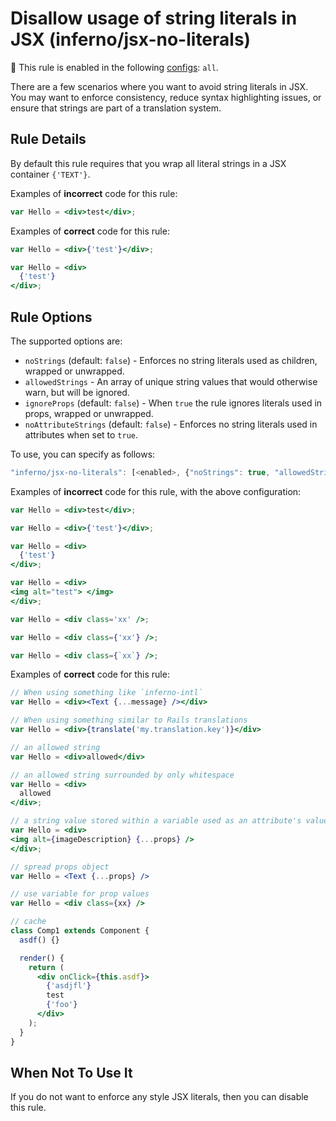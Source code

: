 # Disallow usage of string literals in JSX (inferno/jsx-no-literals)

💼 This rule is enabled in the following [configs](https://github.com/infernojs/eslint-plugin-inferno#shareable-configurations): `all`.

There are a few scenarios where you want to avoid string literals in JSX. You may want to enforce consistency, reduce syntax highlighting issues, or ensure that strings are part of a translation system.

## Rule Details

By default this rule requires that you wrap all literal strings in a JSX container `{'TEXT'}`.

Examples of **incorrect** code for this rule:

```jsx
var Hello = <div>test</div>;
```

Examples of **correct** code for this rule:

```jsx
var Hello = <div>{'test'}</div>;
```

```jsx
var Hello = <div>
  {'test'}
</div>;
```

## Rule Options

The supported options are:

- `noStrings` (default: `false`) - Enforces no string literals used as children, wrapped or unwrapped.
- `allowedStrings` - An array of unique string values that would otherwise warn, but will be ignored.
- `ignoreProps` (default: `false`) - When `true` the rule ignores literals used in props, wrapped or unwrapped.
- `noAttributeStrings` (default: `false`) - Enforces no string literals used in attributes when set to `true`.

To use, you can specify as follows:

```js
"inferno/jsx-no-literals": [<enabled>, {"noStrings": true, "allowedStrings": ["allowed"], "ignoreProps": false, "noAttributeStrings": true }]
```

Examples of **incorrect** code for this rule, with the above configuration:

```jsx
var Hello = <div>test</div>;
```

```jsx
var Hello = <div>{'test'}</div>;
```

```jsx
var Hello = <div>
  {'test'}
</div>;
```

```jsx
var Hello = <div>
<img alt="test"> </img>
</div>;
```

```jsx
var Hello = <div class='xx' />;
```

```jsx
var Hello = <div class={'xx'} />;
```

```jsx
var Hello = <div class={`xx`} />;
```

Examples of **correct** code for this rule:

```jsx
// When using something like `inferno-intl`
var Hello = <div><Text {...message} /></div>
```

```jsx
// When using something similar to Rails translations
var Hello = <div>{translate('my.translation.key')}</div>
```

```jsx
// an allowed string
var Hello = <div>allowed</div>
```

```jsx
// an allowed string surrounded by only whitespace
var Hello = <div>
  allowed
</div>;
```

```jsx
// a string value stored within a variable used as an attribute's value
var Hello = <div>
<img alt={imageDescription} {...props} />
</div>;
```

```jsx
// spread props object
var Hello = <Text {...props} />
```

```jsx
// use variable for prop values
var Hello = <div class={xx} />
```

```jsx
// cache
class Comp1 extends Component {
  asdf() {}

  render() {
    return (
      <div onClick={this.asdf}>
        {'asdjfl'}
        test
        {'foo'}
      </div>
    );
  }
}
```

## When Not To Use It

If you do not want to enforce any style JSX literals, then you can disable this rule.

